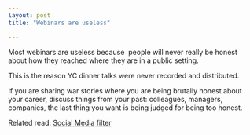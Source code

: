 ```yaml
---
layout: post
title: "Webinars are useless"

---
```


Most webinars are useless because  people will never really be honest about how they reached where they are in a public setting.

This is the reason YC dinner talks were never recorded and distributed.

If you are sharing war stories where you are being brutally honest about your career, discuss things from your past: colleagues, managers, companies, the last thing you want is being judged for being too honest.

Related read: [Social Media filter](https://manassaloi.com/2020/04/06/social-media-filter.html)

